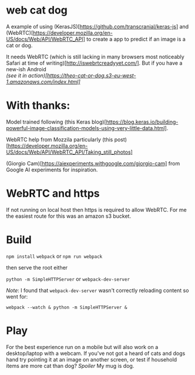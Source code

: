 # web cat dog
A example of using (KerasJS)[https://github.com/transcranial/keras-js] and (WebRTC)[https://developer.mozilla.org/en-US/docs/Web/API/WebRTC_API] to create a app to predict if an image is a cat or dog.

It needs WebRTC (which is still lacking in many browsers most noticeably Safari at time of writing)[http://iswebrtcreadyyet.com/].
But if you have a new-ish Android  
*(see it in action)[https://theo-cat-or-dog.s3-eu-west-1.amazonaws.com/index.html]*

# With thanks:

Model trained following (this Keras blog)[https://blog.keras.io/building-powerful-image-classification-models-using-very-little-data.html].

WebRTC help from Mozzila particularly (this post)[https://developer.mozilla.org/en-US/docs/Web/API/WebRTC_API/Taking_still_photos]

(Giorgio Cam)[https://aiexperiments.withgoogle.com/giorgio-cam] from Google AI experiments for inspiration.

# WebRTC and https
If not running on local host then https is required to allow WebRTC.
For me the easiest route for this was an amazon s3 bucket.


# Build
`npm install`
`webpack` or `npm run webpack`

then serve the root either

`python -m SimpleHTTPServer` or `webpack-dev-server`

*Note*: I found that `webpack-dev-server` wasn't correctly reloading content so
went for:

`webpack --watch & python -m SimpleHTTPServer &`

# Play

For the best experience run on a mobile but will also work on a desktop/laptop with a webcam.
If you've not got a heard of cats and dogs hand try pointing it at an image on another screen,
or test if household items are more cat than dog? *Spoiler* My mug is dog.
